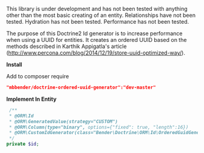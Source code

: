 This library is under development and has not been tested with anything other than the most basic creating of an entity. 
Relationships have not been tested. Hydration has not been tested. Performance has not been tested.

The purpose of this Doctrine2 Id generator is to increase performance when using a UUID for entities. 
It creates an ordered UUID based on the methods described in Karthik Appigatla's article (http://www.percona.com/blog/2014/12/19/store-uuid-optimized-way/).

**Install**

Add to composer require
```JSON
"mbbender/doctrine-ordered-uuid-generator":"dev-master"
```

**Implement In Entity**
```PHP
 /**
 * @ORM\Id
 * @ORM\GeneratedValue(strategy="CUSTOM")
 * @ORM\Column(type="binary", options={"fixed": true, "length":16})
 * @ORM\CustomIdGenerator(class="Bender\Doctrine\ORM\Id\OrderedGuidGenerator")
 */
private $id;
```
